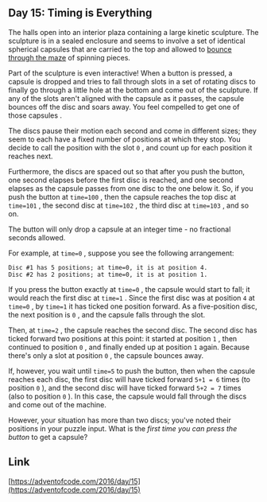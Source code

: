 ## Day 15: Timing is Everything

The halls open into an interior plaza containing a large kinetic sculpture. The sculpture is in a sealed enclosure and seems to involve a set of identical spherical capsules that are carried to the top and allowed to [bounce through the maze](https://youtu.be/IxDoO9oODOk?t=177) of spinning pieces.

Part of the sculpture is even interactive! When a button is pressed, a capsule is dropped and tries to fall through slots in a set of rotating discs to finally go through a little hole at the bottom and come out of the sculpture. If any of the slots aren't aligned with the capsule as it passes, the capsule bounces off the disc and soars away. You feel compelled to get one of those capsules .

The discs pause their motion each second and come in different sizes; they seem to each have a fixed number of positions at which they stop. You decide to call the position with the slot `0` , and count up for each position it reaches next.

Furthermore, the discs are spaced out so that after you push the button, one second elapses before the first disc is reached, and one second elapses as the capsule passes from one disc to the one below it. So, if you push the button at `time=100` , then the capsule reaches the top disc at `time=101` , the second disc at `time=102` , the third disc at `time=103` , and so on.

The button will only drop a capsule at an integer time - no fractional seconds allowed.

For example, at `time=0` , suppose you see the following arrangement:

```
Disc #1 has 5 positions; at time=0, it is at position 4.
Disc #2 has 2 positions; at time=0, it is at position 1.
```

If you press the button exactly at `time=0` , the capsule would start to fall; it would reach the first disc at `time=1` . Since the first disc was at position `4` at `time=0` , by `time=1` it has ticked one position forward. As a five-position disc, the next position is `0` , and the capsule falls through the slot.

Then, at `time=2` , the capsule reaches the second disc. The second disc has ticked forward two positions at this point: it started at position `1` , then continued to position `0` , and finally ended up at position `1` again. Because there's only a slot at position `0` , the capsule bounces away.

If, however, you wait until `time=5` to push the button, then when the capsule reaches each disc, the first disc will have ticked forward `5+1 = 6` times (to position `0` ), and the second disc will have ticked forward `5+2 = 7` times (also to position `0` ). In this case, the capsule would fall through the discs and come out of the machine.

However, your situation has more than two discs; you've noted their positions in your puzzle input. What is the _first time you can press the button_ to get a capsule?

## Link

[https://adventofcode.com/2016/day/15](https://adventofcode.com/2016/day/15)
